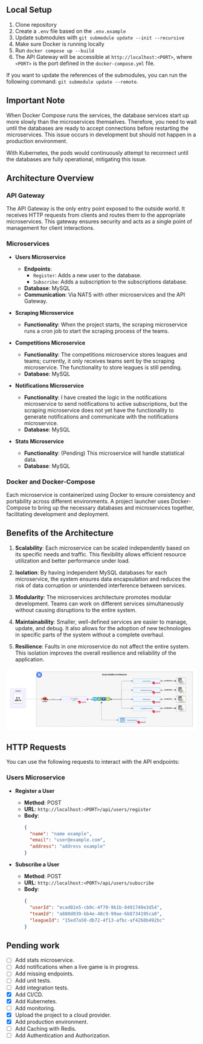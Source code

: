 ## Local Setup

1. Clone repository
2. Create a `.env` file based on the `.env.example`
3. Update submodules with `git submodule update --init --recursive`
4. Make sure Docker is running locally
5. Run `docker compose up --build`
6. The API Gateway will be accessible at `http://localhost:<PORT>`, where `<PORT>` is the port defined in the
   `docker-compose.yml` file.

If you want to update the references of the submodules, you can run the following
command: `git submodule update --remote`.

## Important Note

When Docker Compose runs the services, the database services start up more slowly than the microservices themselves.
Therefore, you need to wait until the databases are ready to accept connections before restarting the microservices.
This issue occurs in development but should not happen in a production environment.

With Kubernetes, the pods would continuously attempt to reconnect until the databases are fully operational, mitigating
this issue.

## Architecture Overview

### API Gateway

The API Gateway is the only entry point exposed to the outside world. It receives HTTP requests from clients and routes
them to the appropriate microservices. This gateway ensures security and acts as a single point of management for client
interactions.

### Microservices

- **Users Microservice**
    - **Endpoints**:
        - `Register`: Adds a new user to the database.
        - `Subscribe`: Adds a subscription to the subscriptions database.
    - **Database**: MySQL
    - **Communication**: Via NATS with other microservices and the API Gateway.

- **Scraping Microservice**
    - **Functionality**: When the project starts, the scraping microservice runs a cron job to start the scraping
      process of the teams.

- **Competitions Microservice**
    - **Functionality**: The competitions microservice stores leagues and teams; currently, it only receives teams sent
      by the scraping
      microservice. The functionality to store leagues is still pending.
    - **Database**: MySQL

- **Notifications Microservice**
    - **Functionality**: I have created the logic in the notifications microservice to send notifications to active
      subscriptions, but the
      scraping microservice does not yet have the functionality to generate notifications and communicate with the
      notifications microservice.
    - **Database**: MySQL

- **Stats Microservice**
    - **Functionality**: (Pending) This microservice will handle statistical data.
    - **Database**: MySQL

### Docker and Docker-Compose

Each microservice is containerized using Docker to ensure consistency and portability across different environments. A
project launcher uses Docker-Compose to bring up the necessary databases and microservices together, facilitating
development and deployment.

## Benefits of the Architecture

1. **Scalability**: Each microservice can be scaled independently based on its specific needs and traffic. This
   flexibility allows efficient resource utilization and better performance under load.

2. **Isolation**: By having independent MySQL databases for each microservice, the system ensures data encapsulation and
   reduces the risk of data corruption or unintended interference between services.

3. **Modularity**: The microservices architecture promotes modular development. Teams can work on different services
   simultaneously without causing disruptions to the entire system.

4. **Maintainability**: Smaller, well-defined services are easier to manage, update, and debug. It also allows for the
   adoption of new technologies in specific parts of the system without a complete overhaul.

5. **Resilience**: Faults in one microservice do not affect the entire system. This isolation improves the overall
   resilience and reliability of the application.

![Application Architecture](./docs/architecture.png)

## HTTP Requests

You can use the following requests to interact with the API endpoints:

### Users Microservice

- **Register a User**
    - **Method**: POST
    - **URL**: `http://localhost:<PORT>/api/users/register`
    - **Body**:
      ```json
      {
        "name": "name example",
        "email": "user@example.com",
        "address": "address example"
      }
      ```

- **Subscribe a User**
    - **Method**: POST
    - **URL**: `http://localhost:<PORT>/api/users/subscribe`
    - **Body**:
      ```json
      {
        "userId": "ecad02e5-cb0c-4f70-9b1b-8491740e3d54",
        "teamId": "a880d039-bb4e-48c9-99ae-6b8734195ca0",
        "leagueId": "15ed7a50-db72-4f13-afbc-af4268b492bc"
      }
      ```

## Pending work

- [ ] Add stats microservice.
- [ ] Add notifications when a live game is in progress.
- [ ] Add missing endpoints.
- [ ] Add unit tests.
- [ ] Add integration tests.
- [X] Add CI/CD.
- [X] Add Kubernetes.
- [ ] Add monitoring.
- [X] Upload the project to a cloud provider.
- [X] Add production environment.
- [ ] Add Caching with Redis.
- [ ] Add Authentication and Authorization.